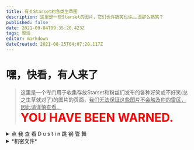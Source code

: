```yaml
---
title: 有关Starset的各类生草图
description: 这里是一些Starset的图片，它们也许搞笑也许……没那么搞笑？
published: false
date: 2021-09-04T09:35:20.423Z
tags: 整活
editor: markdown
dateCreated: 2021-08-25T04:07:20.117Z
---
```


# 嘿，快看，有人来了
<div><blockquote class="is-warning">
  <p>
  这里是一个专门用于收集存放Starset和粉丝们发布的各种好笑或不好笑(总之生草就对了)的图片的页面，<u>我们无法保证这些图片不会触及你的雷区，因此请谨慎查看。</u>
    <br/><b><font color=red size=6>YOU HAVE BEEN WARNED.</font></b>
  
  </p>
</blockquote></div>
  
<details>
  <summary>点 我 查 看 D u s t i n 跳 钢 管 舞</summary>
  
  <div align=center><img src="https://img.starset.fans/2021/08/22/2408e40b40e87.jpg" width="235" height="247"></div>
  <div align=center><font color=grey>孩子，你的思想很不正常
  <br/><del>在被达斯汀警官抓到前快逃去别的地方吧！</del></font></div>
  
</details>

<details>
  <summary>*机密文件*</summary>
  哦，看来有人想查看我们这儿的机密文件。由于这些文件包含的信息具有一定的价值<font color="grey"><s>[也许没有？]</s></font>，所以在你查看这些文件前，我们需要确认你已征获镜组成员的批准。
  <br/><button onclick="dontshow()"><font color="skyblue">>“不，我还没有获得镜组成员的批准。”</font></button>
  <br/><button onclick="showContent()"><font color="orange">>“是的，我已获得镜组成员的批准。”</font></button>
  <template>
    <div align=center><img name="randimg" src="https://img.starset.fans/2021/08/25/a3b057d8c7040.png" width=150></div>
    <div align=center><button onclick="swapPic();"><font color=grey>再来一张<s>[厚颜无耻]</s></font></button></div>
  </template>
  
</details>  

